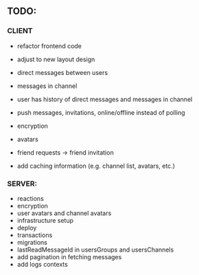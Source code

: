 ## TODO:

### CLIENT

* refactor frontend code
* adjust to new layout design


* direct messages between users
* messages in channel
* user has history of direct messages and messages in channel
* push messages, invitations, online/offline instead of polling
* encryption
* avatars


* friend requests -> friend invitation
* add caching information (e.g. channel list, avatars, etc.)

### SERVER:

* reactions
* encryption
* user avatars and channel avatars
* infrastructure setup
* deploy
* transactions
* migrations
* lastReadMessageId in usersGroups and usersChannels
* add pagination in fetching messages
* add logs contexts

